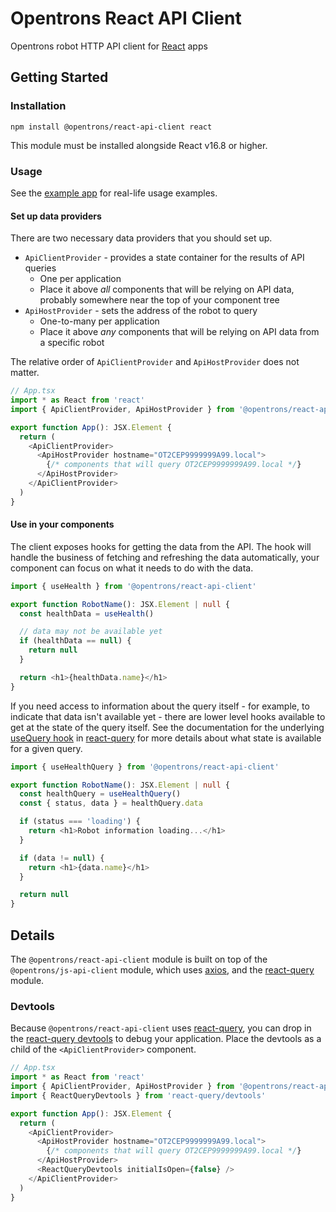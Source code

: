 # Opentrons React API Client

Opentrons robot HTTP API client for [React][] apps

[react]: https://reactjs.org/

## Getting Started

### Installation

```shell
npm install @opentrons/react-api-client react
```

This module must be installed alongside React v16.8 or higher.

### Usage

See the [example app][] for real-life usage examples.

[example app]: ../../example-app

#### Set up data providers

There are two necessary data providers that you should set up.

- `ApiClientProvider` - provides a state container for the results of API queries
  - One per application
  - Place it above _all_ components that will be relying on API data, probably somewhere near the top of your component tree
- `ApiHostProvider` - sets the address of the robot to query
  - One-to-many per application
  - Place it above _any_ components that will be relying on API data from a specific robot

The relative order of `ApiClientProvider` and `ApiHostProvider` does not matter.

```typescript
// App.tsx
import * as React from 'react'
import { ApiClientProvider, ApiHostProvider } from '@opentrons/react-api-client'

export function App(): JSX.Element {
  return (
    <ApiClientProvider>
      <ApiHostProvider hostname="OT2CEP9999999A99.local">
        {/* components that will query OT2CEP9999999A99.local */}
      </ApiHostProvider>
    </ApiClientProvider>
  )
}
```

#### Use in your components

The client exposes hooks for getting the data from the API. The hook will handle the business of fetching and refreshing the data automatically, your component can focus on what it needs to do with the data.

```typescript
import { useHealth } from '@opentrons/react-api-client'

export function RobotName(): JSX.Element | null {
  const healthData = useHealth()

  // data may not be available yet
  if (healthData == null) {
    return null
  }

  return <h1>{healthData.name}</h1>
}
```

If you need access to information about the query itself - for example, to indicate that data isn't available yet - there are lower level hooks available to get at the state of the query itself. See the documentation for the underlying [useQuery hook][] in [react-query][] for more details about what state is available for a given query.

```typescript
import { useHealthQuery } from '@opentrons/react-api-client'

export function RobotName(): JSX.Element | null {
  const healthQuery = useHealthQuery()
  const { status, data } = healthQuery.data

  if (status === 'loading') {
    return <h1>Robot information loading...</h1>
  }

  if (data != null) {
    return <h1>{data.name}</h1>
  }

  return null
}
```

[usequery hook]: https://react-query.tanstack.com/reference/useQuery
[react-query]: https://react-query.tanstack.com/overview

## Details

The `@opentrons/react-api-client` module is built on top of the `@opentrons/js-api-client` module, which uses [axios][], and the [react-query][] module.

[axios]: https://github.com/axios/axios

### Devtools

Because `@opentrons/react-api-client` uses [react-query][], you can drop in the [react-query devtools][] to debug your application. Place the devtools as a child of the `<ApiClientProvider>` component.

[react-query devtools]: https://react-query.tanstack.com/devtools

```typescript
// App.tsx
import * as React from 'react'
import { ApiClientProvider, ApiHostProvider } from '@opentrons/react-api-client'
import { ReactQueryDevtools } from 'react-query/devtools'

export function App(): JSX.Element {
  return (
    <ApiClientProvider>
      <ApiHostProvider hostname="OT2CEP9999999A99.local">
        {/* components that will query OT2CEP9999999A99.local */}
      </ApiHostProvider>
      <ReactQueryDevtools initialIsOpen={false} />
    </ApiClientProvider>
  )
}
```
